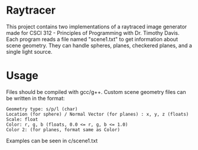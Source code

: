 # Raytracer

This project contains two implementations of a raytraced image generator made for CSCI 312 - Principles of Programming with Dr. Timothy Davis. Each program reads a file named "scene1.txt" to get information about scene geometry. They can handle spheres, planes, checkered planes, and a single light source.

# Usage

Files should be compiled with gcc/g++. Custom scene geometry files can be written in the format:

```
Geometry type: s/p/l (char)
Location (for sphere) / Normal Vector (for planes) : x, y, z (floats)
Scale: float
Color: r, g, b (floats, 0.0 <= r, g, b <= 1.0)
Color 2: (for planes, format same as Color)
```

Examples can be seen in c/scene1.txt
